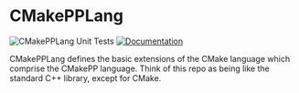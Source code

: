 # CMakePPLang

![CMakePPLang Unit Tests](https://github.com/CMakePP/CMakePPLang/workflows/CMakePPLang%20Unit%20Tests/badge.svg)
[![Documentation](https://github.com/CMakePP/CMakePPLang/actions/workflows/deploy_docs.yml/badge.svg?branch=master)](https://github.com/CMakePP/CMakePPLang/actions/workflows/deploy_docs.yml)

CMakePPLang defines the basic extensions of the CMake language which comprise
the CMakePP language. Think of this repo as being like the standard C++ library,
except for CMake.

